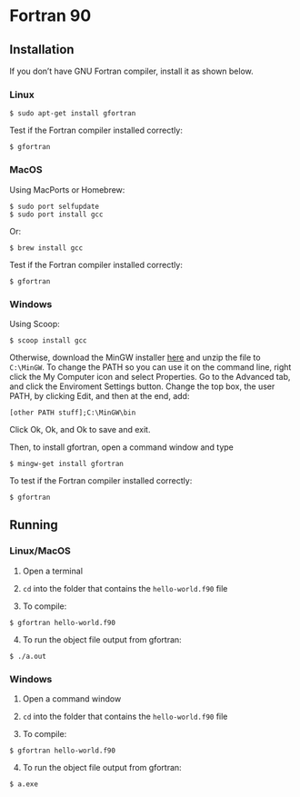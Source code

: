 # Fortran 90

## Installation

If you don’t have GNU Fortran compiler, install it as shown below.

### Linux

```
$ sudo apt-get install gfortran
```

Test if the Fortran compiler installed correctly:
```
$ gfortran
```

### MacOS

Using MacPorts or Homebrew:
```
$ sudo port selfupdate
$ sudo port install gcc
```
Or:
```
$ brew install gcc
```

Test if the Fortran compiler installed correctly:
```
$ gfortran
```

### Windows

Using Scoop:
```
$ scoop install gcc
```

Otherwise, download the MinGW installer [here](https://sourceforge.net/projects/mingw/files/Installer/mingw-get-setup.exe/download) and unzip the file to `C:\MinGW`.
To change the PATH so you can use it on the command line, right click the My Computer icon and select Properties. Go to the Advanced tab, and click the Enviroment Settings button. Change the top box, the user PATH, by clicking Edit, and then at the end, add:
```
[other PATH stuff];C:\MinGW\bin
```

Click Ok, Ok, and Ok to save and exit.

Then, to install gfortran, open a command window and type
```
$ mingw-get install gfortran
```

To test if the Fortran compiler installed correctly:
```
$ gfortran
```

## Running

### Linux/MacOS

1. Open a terminal

2. `cd` into the folder that contains the `hello-world.f90` file

3. To compile:
```
$ gfortran hello-world.f90
```

4. To run the object file output from gfortran:
```
$ ./a.out
```


### Windows

1. Open a command window

2. `cd` into the folder that contains the `hello-world.f90` file

3. To compile:
```
$ gfortran hello-world.f90
```

4. To run the object file output from gfortran:
```
$ a.exe
```

